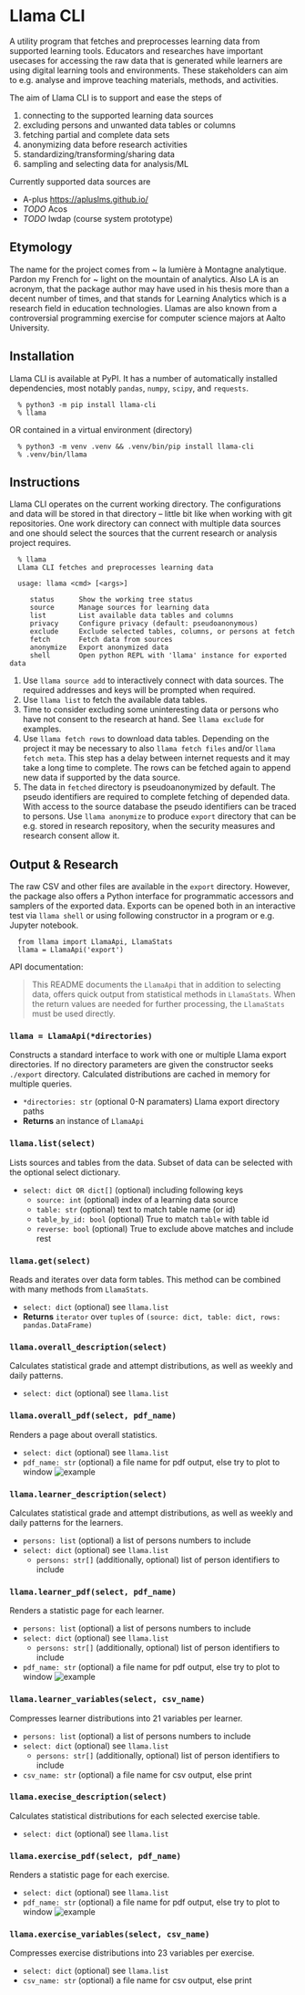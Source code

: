 # Llama CLI

A utility program that fetches and preprocesses learning data from supported learning
tools. Educators and researches have important usecases for accessing the raw data
that is generated while learners are using digital learning tools and environments.
These stakeholders can aim to e.g. analyse and improve teaching materials, methods,
and activities.

The aim of Llama CLI is to support and ease the steps of
1. connecting to the supported learning data sources
2. excluding persons and unwanted data tables or columns
3. fetching partial and complete data sets
4. anonymizing data before research activities
5. standardizing/transforming/sharing data
6. sampling and selecting data for analysis/ML

Currently supported data sources are
* A-plus https://apluslms.github.io/
* *TODO* Acos
* *TODO* Iwdap (course system prototype)

## Etymology

The name for the project comes from ~ la lumière à Montagne analytique. Pardon my French for ~ light on the mountain of analytics. Also LA is an acronym, that the
package author may have used in his thesis more than a decent number of times,
and that stands for Learning Analytics which is a research field in education
technologies. Llamas are also known from a controversial programming exercise for
computer science majors at Aalto University.

## Installation

Llama CLI is available at PyPI. It has a number of automatically installed
dependencies, most notably `pandas`, `numpy`, `scipy`, and `requests`.

      % python3 -m pip install llama-cli
      % llama

OR contained in a virtual environment (directory)

      % python3 -m venv .venv && .venv/bin/pip install llama-cli
      % .venv/bin/llama


## Instructions

Llama CLI operates on the current working directory. The configurations and data
will be stored in that directory – little bit like when working with git repositories.
One work directory can connect with multiple data sources and one should select
the sources that the current research or analysis project requires.

      % llama
      Llama CLI fetches and preprocesses learning data

      usage: llama <cmd> [<args>]

         status      Show the working tree status
         source      Manage sources for learning data
         list        List available data tables and columns
         privacy     Configure privacy (default: pseudoanonymous)
         exclude     Exclude selected tables, columns, or persons at fetch
         fetch       Fetch data from sources
         anonymize   Export anonymized data
         shell       Open python REPL with 'llama' instance for exported data

1. Use `llama source add` to interactively connect with data sources.
   The required addresses and keys will be prompted when required.
2. Use `llama list` to fetch the available data tables.
3. Time to consider excluding some uninteresting data or persons who have
   not consent to the research at hand. See `llama exclude` for examples.
4. Use `llama fetch rows` to download data tables. Depending on the project
   it may be necessary to also `llama fetch files` and/or `llama fetch meta`.
   This step has a delay between internet requests and it may take a long time
   to complete. The rows can be fetched again to append new data if supported
   by the data source.
5. The data in `fetched` directory is pseudoanonymized by default.
   The pseudo identifiers are required to complete fetching of depended data.
   With access to the source database the pseudo identifiers can be traced to persons.
   Use `llama anonymize` to produce `export` directory that can be e.g. stored in
   research repository, when the security measures and research consent allow it.


## Output & Research

The raw CSV and other files are available in the `export` directory. However,
the package also offers a Python interface for programmatic accessors and samplers
of the exported data. Exports can be opened both in an interactive test via
`llama shell` or using following constructor in a program or e.g. Jupyter notebook.

      from llama import LlamaApi, LlamaStats
      llama = LlamaApi('export')

API documentation:

> This README documents the `LlamaApi` that in addition to selecting data,
> offers quick output from statistical methods in `LlamaStats`. When the return
> values are needed for further processing, the `LlamaStats` must be used directly.

### `llama = LlamaApi(*directories)`

Constructs a standard interface to work with one or multiple Llama export directories.
If no directory parameters are given the constructor seeks `./export` directory.
Calculated distributions are cached in memory for multiple queries.
* `*directories: str` (optional 0-N paramaters) Llama export directory paths
* **Returns** an instance of `LlamaApi`

### `llama.list(select)`

Lists sources and tables from the data. Subset of data can be selected with
the optional select dictionary.
* `select: dict OR dict[]` (optional) including following keys
  * `source: int` (optional) index of a learning data source
  * `table: str` (optional) text to match table name (or id)
  * `table_by_id: bool` (optional) True to match `table` with table id
  * `reverse: bool` (optional) True to exclude above matches and include rest

### `llama.get(select)`

Reads and iterates over data form tables. This method can be combined with
many methods from `LlamaStats`.
* `select: dict` (optional) see `llama.list`
* **Returns** `iterator` over `tuples` of
  `(source: dict, table: dict, rows: pandas.DataFrame)`

### `llama.overall_description(select)`

Calculates statistical grade and attempt distributions,
as well as weekly and daily patterns.
* `select: dict` (optional) see `llama.list`

### `llama.overall_pdf(select, pdf_name)`

Renders a page about overall statistics.
* `select: dict` (optional) see `llama.list`
* `pdf_name: str` (optional) a file name for pdf output, else try to plot to window
![example](img/overall.png)

### `llama.learner_description(select)`

Calculates statistical grade and attempt distributions,
as well as weekly and daily patterns for the learners.
* `persons: list` (optional) a list of persons numbers to include
* `select: dict` (optional) see `llama.list`
  * `persons: str[]` (additionally, optional) list of person identifiers to include

### `llama.learner_pdf(select, pdf_name)`

Renders a statistic page for each learner.
* `persons: list` (optional) a list of persons numbers to include
* `select: dict` (optional) see `llama.list`
  * `persons: str[]` (additionally, optional) list of person identifiers to include
* `pdf_name: str` (optional) a file name for pdf output, else try to plot to window
![example](img/learner.png)

### `llama.learner_variables(select, csv_name)`

Compresses learner distributions into 21 variables per learner.
* `persons: list` (optional) a list of persons numbers to include
* `select: dict` (optional) see `llama.list`
  * `persons: str[]` (additionally, optional) list of person identifiers to include
* `csv_name: str` (optional) a file name for csv output, else print

### `llama.execise_description(select)`

Calculates statistical distributions for each selected exercise table.
* `select: dict` (optional) see `llama.list`

### `llama.exercise_pdf(select, pdf_name)`

Renders a statistic page for each exercise.
* `select: dict` (optional) see `llama.list`
* `pdf_name: str` (optional) a file name for pdf output, else try to plot to window
![example](img/exercise.png)

### `llama.exercise_variables(select, csv_name)`

Compresses exercise distributions into 23 variables per exercise.
* `select: dict` (optional) see `llama.list`
* `csv_name: str` (optional) a file name for csv output, else print

